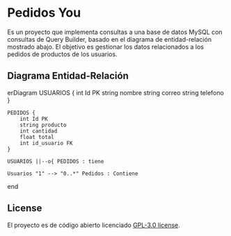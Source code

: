 # Pedidos You

Es un proyecto que implementa consultas a una base de datos MySQL con consultas de Query Builder, basado en el diagrama de entidad-relación mostrado abajo. El objetivo es gestionar los datos relacionados a los pedidos de productos de los usuarios.

## Diagrama Entidad-Relación
erDiagram
    USUARIOS {
        int Id PK
        string nombre
        string correo
        string telefono
    }

    PEDIDOS {
        int Id PK
        string producto
        int cantidad
        float total
        int id_usuario FK
    }

    USUARIOS ||--o{ PEDIDOS : tiene

    Usuarios "1" --> "0..*" Pedidos : Contiene
end


## License

El proyecto es de código abierto licenciado [GPL-3.0 license](https://www.gnu.org/licenses/gpl-3.0.html).
